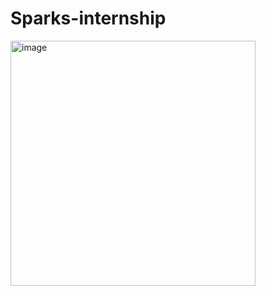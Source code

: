 # Sparks-internship

<img width="392" alt="image" src="https://user-images.githubusercontent.com/115163066/211068015-58761b68-f12b-4dde-b430-0709b8f62873.png">
